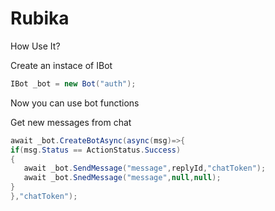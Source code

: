 # Rubika

How Use It?

Create an instace of IBot

```  Cs
IBot _bot = new Bot("auth");
```

Now you can use bot functions

Get new messages from chat

``` Cs
await _bot.CreateBotAsync(async(msg)=>{
if(msg.Status == ActionStatus.Success)
{
   await _bot.SendMessage("message",replyId,"chatToken");
   await _bot.SnedMessage("message",null,null);
}
},"chatToken");
```



